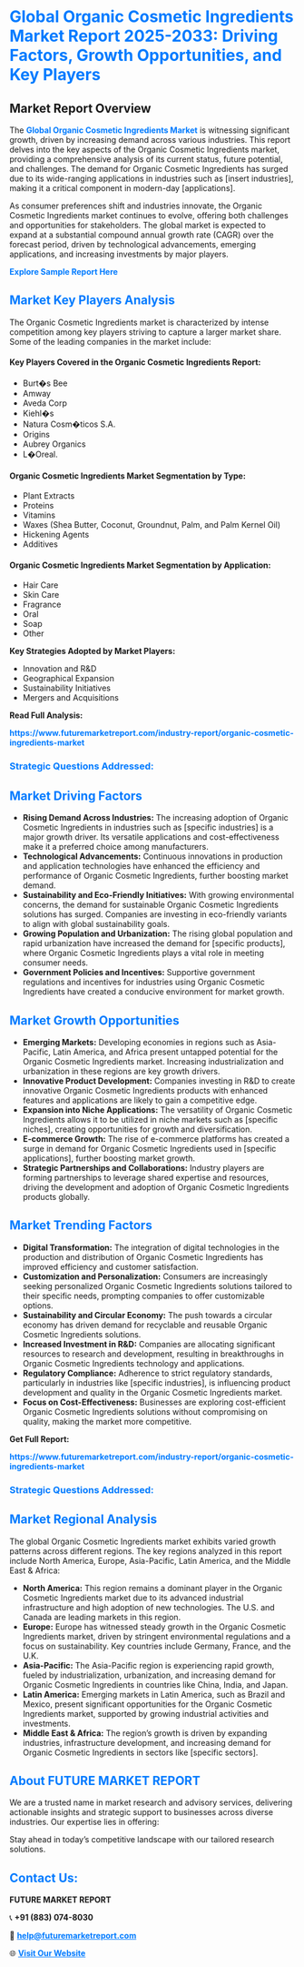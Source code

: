 <h1 style="color: #007BFF;">Global Organic Cosmetic Ingredients Market Report 2025-2033: Driving Factors, Growth Opportunities, and Key Players</h1>

<section id="overview">
<h2>Market Report Overview</h2>
<p>The <a href="https://www.futuremarketreport.com/industry-report/organic-cosmetic-ingredients-market" style="color: #007BFF; text-decoration: none;"><strong>Global Organic Cosmetic Ingredients Market</strong></a> is witnessing significant growth, driven by increasing demand across various industries. This report delves into the key aspects of the Organic Cosmetic Ingredients market, providing a comprehensive analysis of its current status, future potential, and challenges. The demand for Organic Cosmetic Ingredients has surged due to its wide-ranging applications in industries such as [insert industries], making it a critical component in modern-day [applications].</p>
<p>As consumer preferences shift and industries innovate, the Organic Cosmetic Ingredients market continues to evolve, offering both challenges and opportunities for stakeholders. The global market is expected to expand at a substantial compound annual growth rate (CAGR) over the forecast period, driven by technological advancements, emerging applications, and increasing investments by major players.</p>
</section>

<section id="overview">
<p><a href="https://www.futuremarketreport.com/request-sample/reportId=97979" style="color: #007BFF; text-decoration: none;"><strong>Explore Sample Report Here</strong></a></p>
</section>

<section id="key-players">
<h2 style="color: #007BFF;">Market Key Players Analysis</h2>
<p>The Organic Cosmetic Ingredients market is characterized by intense competition among key players striving to capture a larger market share. Some of the leading companies in the market include:</p>
<h4>Key Players Covered in the Organic Cosmetic Ingredients Report:</h4>
<ul><li>Burt�s Bee</li><li>Amway</li><li>Aveda Corp</li><li>Kiehl�s</li><li>Natura Cosm�ticos S.A.</li><li>Origins</li><li>Aubrey Organics</li><li>L�Oreal.</li></ul>
<h4>Organic Cosmetic Ingredients Market Segmentation by Type:</h4>
<ul><li>Plant Extracts</li><li>Proteins</li><li>Vitamins</li><li>Waxes (Shea Butter, Coconut, Groundnut, Palm, and Palm Kernel Oil)</li><li>Hickening Agents</li><li>Additives</li></ul>

<h4>Organic Cosmetic Ingredients Market Segmentation by Application:</h4>
<ul><li>Hair Care</li><li>Skin Care</li><li>Fragrance</li><li>Oral</li><li>Soap</li><li>Other</li></ul>
<p><strong>Key Strategies Adopted by Market Players:</strong></p>
<ul>
<li>Innovation and R&D</li>
<li>Geographical Expansion</li>
<li>Sustainability Initiatives</li>
<li>Mergers and Acquisitions</li>
</ul>
</section>

<section>
<p><strong>Read Full Analysis: </strong></p><a href="https://www.futuremarketreport.com/industry-report/organic-cosmetic-ingredients-market" style="color: #007BFF; text-decoration: none;"><strong>https://www.futuremarketreport.com/industry-report/organic-cosmetic-ingredients-market</strong></a>
<h3 style="color: #007BFF;">Strategic Questions Addressed:</h3>
</section>

<section id="driving-factors">
<h2 style="color: #007BFF;">Market Driving Factors</h2>
<ul>
<li><strong>Rising Demand Across Industries:</strong> The increasing adoption of Organic Cosmetic Ingredients in industries such as [specific industries] is a major growth driver. Its versatile applications and cost-effectiveness make it a preferred choice among manufacturers.</li>
<li><strong>Technological Advancements:</strong> Continuous innovations in production and application technologies have enhanced the efficiency and performance of Organic Cosmetic Ingredients, further boosting market demand.</li>
<li><strong>Sustainability and Eco-Friendly Initiatives:</strong> With growing environmental concerns, the demand for sustainable Organic Cosmetic Ingredients solutions has surged. Companies are investing in eco-friendly variants to align with global sustainability goals.</li>
<li><strong>Growing Population and Urbanization:</strong> The rising global population and rapid urbanization have increased the demand for [specific products], where Organic Cosmetic Ingredients plays a vital role in meeting consumer needs.</li>
<li><strong>Government Policies and Incentives:</strong> Supportive government regulations and incentives for industries using Organic Cosmetic Ingredients have created a conducive environment for market growth.</li>
</ul>
</section>

<section id="growth-opportunities">
<h2 style="color: #007BFF;">Market Growth Opportunities</h2>
<ul>
<li><strong>Emerging Markets:</strong> Developing economies in regions such as Asia-Pacific, Latin America, and Africa present untapped potential for the Organic Cosmetic Ingredients market. Increasing industrialization and urbanization in these regions are key growth drivers.</li>
<li><strong>Innovative Product Development:</strong> Companies investing in R&D to create innovative Organic Cosmetic Ingredients products with enhanced features and applications are likely to gain a competitive edge.</li>
<li><strong>Expansion into Niche Applications:</strong> The versatility of Organic Cosmetic Ingredients allows it to be utilized in niche markets such as [specific niches], creating opportunities for growth and diversification.</li>
<li><strong>E-commerce Growth:</strong> The rise of e-commerce platforms has created a surge in demand for Organic Cosmetic Ingredients used in [specific applications], further boosting market growth.</li>
<li><strong>Strategic Partnerships and Collaborations:</strong> Industry players are forming partnerships to leverage shared expertise and resources, driving the development and adoption of Organic Cosmetic Ingredients products globally.</li>
</ul>
</section>

<section id="trending-factors">
<h2 style="color: #007BFF;">Market Trending Factors</h2>
<ul>
<li><strong>Digital Transformation:</strong> The integration of digital technologies in the production and distribution of Organic Cosmetic Ingredients has improved efficiency and customer satisfaction.</li>
<li><strong>Customization and Personalization:</strong> Consumers are increasingly seeking personalized Organic Cosmetic Ingredients solutions tailored to their specific needs, prompting companies to offer customizable options.</li>
<li><strong>Sustainability and Circular Economy:</strong> The push towards a circular economy has driven demand for recyclable and reusable Organic Cosmetic Ingredients solutions.</li>
<li><strong>Increased Investment in R&D:</strong> Companies are allocating significant resources to research and development, resulting in breakthroughs in Organic Cosmetic Ingredients technology and applications.</li>
<li><strong>Regulatory Compliance:</strong> Adherence to strict regulatory standards, particularly in industries like [specific industries], is influencing product development and quality in the Organic Cosmetic Ingredients market.</li>
<li><strong>Focus on Cost-Effectiveness:</strong> Businesses are exploring cost-efficient Organic Cosmetic Ingredients solutions without compromising on quality, making the market more competitive.</li>
</ul>
</section>

<section>
<p><strong>Get Full Report: </strong></p><a href="https://www.futuremarketreport.com/industry-report/organic-cosmetic-ingredients-market" style="color: #007BFF; text-decoration: none;"><strong>https://www.futuremarketreport.com/industry-report/organic-cosmetic-ingredients-market</strong></a>
<h3 style="color: #007BFF;">Strategic Questions Addressed:</h3>
</section>


<section id="regional-analysis">
<h2 style="color: #007BFF;">Market Regional Analysis</h2>
<p>The global Organic Cosmetic Ingredients market exhibits varied growth patterns across different regions. The key regions analyzed in this report include North America, Europe, Asia-Pacific, Latin America, and the Middle East & Africa:</p>
<ul>
<li><strong>North America:</strong> This region remains a dominant player in the Organic Cosmetic Ingredients market due to its advanced industrial infrastructure and high adoption of new technologies. The U.S. and Canada are leading markets in this region.</li>
<li><strong>Europe:</strong> Europe has witnessed steady growth in the Organic Cosmetic Ingredients market, driven by stringent environmental regulations and a focus on sustainability. Key countries include Germany, France, and the U.K.</li>
<li><strong>Asia-Pacific:</strong> The Asia-Pacific region is experiencing rapid growth, fueled by industrialization, urbanization, and increasing demand for Organic Cosmetic Ingredients in countries like China, India, and Japan.</li>
<li><strong>Latin America:</strong> Emerging markets in Latin America, such as Brazil and Mexico, present significant opportunities for the Organic Cosmetic Ingredients market, supported by growing industrial activities and investments.</li>
<li><strong>Middle East & Africa:</strong> The region’s growth is driven by expanding industries, infrastructure development, and increasing demand for Organic Cosmetic Ingredients in sectors like [specific sectors].</li>
</ul>
</section>

<footer>
<h2 style="color: #007BFF;">About FUTURE MARKET REPORT</h2>
<p>We are a trusted name in market research and advisory services, delivering actionable insights and strategic support to businesses across diverse industries. Our expertise lies in offering:</p>

<p>Stay ahead in today’s competitive landscape with our tailored research solutions.</p>

<h2 style="color: #007BFF;">Contact Us:</h2>
<p><strong>FUTURE MARKET REPORT</strong></p>
<p>📞 <strong>+91 (883) 074-8030</strong></p>
<p>📧 <strong><a href="mailto:help@futuremarketreport.com" style="color: #007BFF;">help@futuremarketreport.com</a></strong></p>
<p>🌐 <strong><a href="https://www.futuremarketreport.com/" style="color: #007BFF;">Visit Our Website</a></strong></p>
</footer>